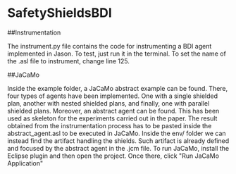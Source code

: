# SafetyShieldsBDI

##Instrumentation

The instrument.py file contains the code for instrumenting a BDI agent implemented in Jason. To test, just run it in the terminal.
To set the name of the .asl file to instrument, change line 125.

##JaCaMo

Inside the example folder, a JaCaMo abstract example can be found. There, four types of agents have been implemented. One with a single shielded plan, another with nested shielded plans, and finally, one with parallel shielded plans.
Moreover, an abstract agent can be found. This has been used as skeleton for the experiments carried out in the paper.
The result obtained from the instrumentation process has to be pasted inside the abstract_agent.asl to be executed in JaCaMo.
Inside the env/ folder we can instead find the artifact handling the shields. Such artifact is already defined and focused by the abstract agent in the .jcm file.
To run JaCaMo, install the Eclipse plugin and then open the project. Once there, click "Run JaCaMo Application"

